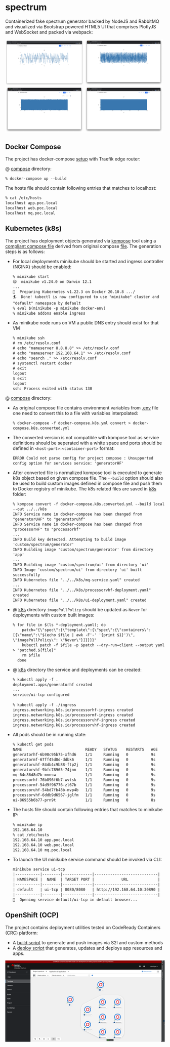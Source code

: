 # spectrum
Containerized fake spectrum generator backed by NodeJS and RabbitMQ and visualized via Bootstrap powered HTML5 UI that comprises PlotlyJS and WebSocket and packed via webpack:

<p float="center">
  <img src="./docs/images/mf.png" width="49%" />
  <img src="./docs/images/hf.png" width="49%" />
  <img src="./docs/images/vhf.png" width="49%" />
  <img src="./docs/images/uhf.png" width="49%" />
</p>

## Docker Compose
The project has docker-compose [setup](./docker/compose/docker-compose.yml) with Traefik edge router:

@ [compose](./docker/compose) directory:
```shell
% docker-compose up --build
```

The hosts file should contain following entries that matches to localhost:
```shell
% cat /etc/hosts
localhost app.poc.local
localhost web.poc.local
localhost mq.poc.local
```

## Kubernetes (k8s)
The project has deployment objects generated via [kompose](https://kompose.io/) tool using a [compliant compose file](./docker/compose/docker-compose.k8s.yml) derived from original compose [file](./docker/compose/docker-compose.yml). The generation steps is as follows:
* For local deployments minikube should be started and ingress controller (NGINX) should be enabled:
  ```shell
  % minikube start
  😄  minikube v1.24.0 on Darwin 12.1
  ...
  🐳  Preparing Kubernetes v1.22.3 on Docker 20.10.8 .../ 
  🏄  Done! kubectl is now configured to use "minikube" cluster and "default" namespace by default
  % eval $(minikube -p minikube docker-env)
  % minikube addons enable ingress
  ```
* As minikube node runs on VM a public DNS entry should exist for that VM
  ```shell
  % minikube ssh
  # rm /etc/resolv.conf
  # echo "nameserver 8.8.8.8" >> /etc/resolv.conf
  # echo "nameserver 192.168.64.1" >> /etc/resolv.conf
  # echo "search ." >> /etc/resolv.conf
  # systemctl restart docker
  # exit
  logout
  $ exit
  logout
  ssh: Process exited with status 130
  ```

@ [compose](./docker/compose) directory:

* As original compose file contains environment variables from [.env](./docker/compose/.env) file one need to convert this to a file with variables interpolated: 
    ```shell
    % docker-compose -f docker-compose.k8s.yml convert > docker-compose.k8s.converted.yml
    ```
* The converted version is not compatible with kompose tool as service definitions should be seperated with a white space and ports should be defined in `<host-port>:<container-port>` format:
  ```shell
  ERROR Could not parse config for project compose : Unsupported config option for services service: 'generatorHF'
  ```
* After converted file is normalized kompose tool is executed to generate k8s object based on given compose file. The `--build` option should also be used to build custom images defined in compose file and push them to Docker registry of minikube. The k8s related files are saved in [k8s](./k8s) folder:
  ```shell
  % kompose convert -f docker-compose.k8s.converted.yml --build local --out ../../k8s
  INFO Service name in docker-compose has been changed from "generatorUHF" to "generatoruhf" 
  INFO Service name in docker-compose has been changed from "processorHF" to "processorhf"
  ...
  INFO Build key detected. Attempting to build image 'custom/spectrum/generator'
  INFO Building image 'custom/spectrum/generator' from directory 'app'
  ...
  INFO Building image 'custom/spectrum/ui' from directory 'ui' 
  INFO Image 'custom/spectrum/ui' from directory 'ui' built successfully
  INFO Kubernetes file "../../k8s/mq-service.yaml" created
  ...
  INFO Kubernetes file "../../k8s/processorvhf-deployment.yaml" created
  INFO Kubernetes file "../../k8s/ui-deployment.yaml" created
  ```
* @ [k8s](./k8s) directory `imagePullPolicy` should be updated as `Never` for deployments with custom built images:
  ```shell
  % for file in $(ls *-deployment.yaml); do
      patch="{\"spec\":{\"template\":{\"spec\":{\"containers\":[{\"name\":\"$(echo $file | awk -F'-' '{print $1}')\", \"imagePullPolicy\": \"Never\"}]}}}}"
      kubectl patch -f $file -p $patch --dry-run=client --output yaml > "patched.${file}"
      rm $file
    done
  ```
* @ [k8s](./k8s) directory the service and deployments can be created:
  ```shell
  % kubectl apply -f .                                                                 
  deployment.apps/generatorhf created
  ...
  service/ui-tcp configured
  
  % kubectl apply -f ./ingress 
  ingress.networking.k8s.io/processorhf-ingress created
  ingress.networking.k8s.io/processormf-ingress created
  ingress.networking.k8s.io/processoruhf-ingress created
  ingress.networking.k8s.io/processorvhf-ingress created
  ```
* All pods should be in running state:
  ```shell
  % kubectl get pods
  NAME                            READY   STATUS    RESTARTS   AGE
  generatorhf-6b98c95b75-xfhd6    1/1     Running   0          9s
  generatormf-67ff45d8d-ddbk6     1/1     Running   0          9s
  generatoruhf-84db4c9b88-ftp2j   1/1     Running   0          9s
  generatorvhf-9bfc78965-74jnn    1/1     Running   0          9s
  mq-64c86d8d7b-mnnsw             1/1     Running   0          9s
  processorhf-76b896f6b7-wvtsk    1/1     Running   0          9s
  processormf-54d9f96776-zl67b    1/1     Running   0          9s
  processoruhf-54bd7fb48b-mvp4b   1/1     Running   0          9s
  processorvhf-6ddb9d6567-jglfm   1/1     Running   0          9s
  ui-86955b6b77-prn9t             1/1     Running   0          8s
  ```
* The hosts file should contain following entries that matches to minikube IP:
  ```shell
  % minikube ip
  192.168.64.10
  % cat /etc/hosts
  192.168.64.10 app.poc.local
  192.168.64.10 web.poc.local
  192.168.64.10 mq.poc.local
  ```
* To launch the UI minikube service command should be invoked via CLI:
  ```shell
  minikube service ui-tcp                   
  |-----------|--------|-------------|----------------------------|
  | NAMESPACE |  NAME  | TARGET PORT |            URL             |
  |-----------|--------|-------------|----------------------------|
  | default   | ui-tcp | 8080/8080   | http://192.168.64.10:30890 |
  |-----------|--------|-------------|----------------------------|
  🎉  Opening service default/ui-tcp in default browser...
  ```

## OpenShift (OCP)
The project contains deployment utilities tested on CodeReady Containers (CRC) platform:
* A [build script](./ocp/build.sh) to generate and push images via S2I and custom methods
* A [deploy script](./ocp/deploy.sh) that generates, updates and deploys app resources and apps.

![ocp](./docs/images/ocp.png)
